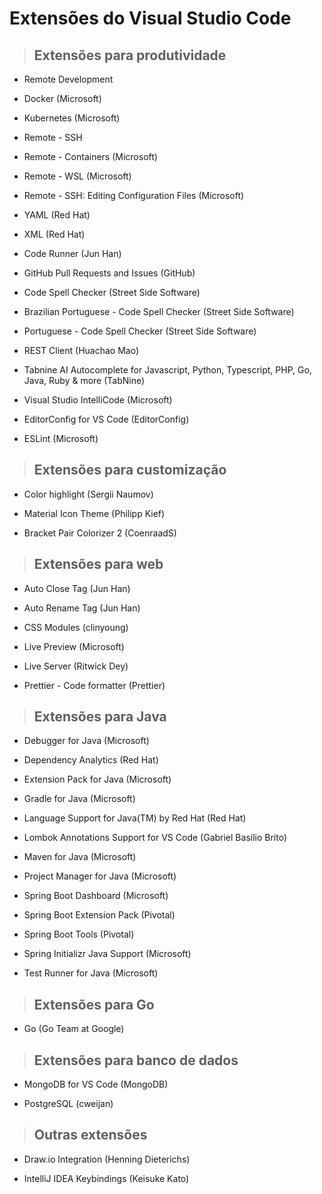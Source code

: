 # Extensões do Visual Studio Code

> ## **Extensões para produtividade**

* Remote Development

* Docker (Microsoft)

* Kubernetes (Microsoft)

* Remote - SSH

* Remote - Containers (Microsoft)

* Remote - WSL (Microsoft)

* Remote - SSH: Editing Configuration Files (Microsoft)

* YAML (Red Hat)

* XML (Red Hat)

* Code Runner (Jun Han)

* GitHub Pull Requests and Issues (GitHub)

* Code Spell Checker (Street Side Software)

* Brazilian Portuguese - Code Spell Checker (Street Side Software)

* Portuguese - Code Spell Checker (Street Side Software)

* REST Client (Huachao Mao)

* Tabnine AI Autocomplete for Javascript, Python, Typescript, PHP, Go, Java, Ruby & more (TabNine)

* Visual Studio IntelliCode (Microsoft)

* EditorConfig for VS Code (EditorConfig)

* ESLint (Microsoft)

> ## **Extensões para customização**

* Color highlight (Sergii Naumov)

* Material Icon Theme (Philipp Kief)

* Bracket Pair Colorizer 2 (CoenraadS)

> ## **Extensões para web**

* Auto Close Tag (Jun Han)

* Auto Rename Tag (Jun Han)

* CSS Modules (clinyoung)

* Live Preview (Microsoft)

* Live Server (Ritwick Dey)

* Prettier - Code formatter (Prettier)

> ## **Extensões para Java**

* Debugger for Java (Microsoft)

* Dependency Analytics (Red Hat)

* Extension Pack for Java (Microsoft)

* Gradle for Java (Microsoft)

* Language Support for Java(TM) by Red Hat (Red Hat)

* Lombok Annotations Support for VS Code (Gabriel Basilio Brito)

* Maven for Java (Microsoft)

* Project Manager for Java (Microsoft)

* Spring Boot Dashboard (Microsoft)

* Spring Boot Extension Pack (Pivotal)

* Spring Boot Tools (Pivotal)

* Spring Initializr Java Support (Microsoft)

* Test Runner for Java (Microsoft)

> ## **Extensões para Go**

* Go (Go Team at Google)

> ## Extensões para banco de dados

* MongoDB for VS Code (MongoDB)

* PostgreSQL (cweijan)

> ## **Outras extensões** 

* Draw.io Integration (Henning Dieterichs)

* IntelliJ IDEA Keybindings (Keisuke Kato)
